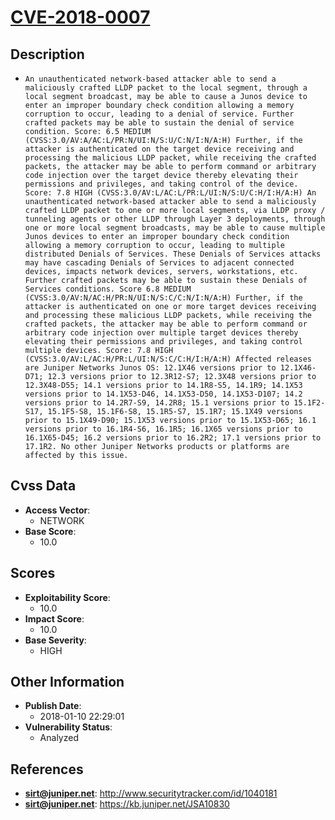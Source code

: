 
# [CVE-2018-0007](http://www.securitytracker.com/id/1040181)

## Description

- `An unauthenticated network-based attacker able to send a maliciously crafted LLDP packet to the local segment, through a local segment broadcast, may be able to cause a Junos device to enter an improper boundary check condition allowing a memory corruption to occur, leading to a denial of service. Further crafted packets may be able to sustain the denial of service condition. Score: 6.5 MEDIUM (CVSS:3.0/AV:A/AC:L/PR:N/UI:N/S:U/C:N/I:N/A:H) Further, if the attacker is authenticated on the target device receiving and processing the malicious LLDP packet, while receiving the crafted packets, the attacker may be able to perform command or arbitrary code injection over the target device thereby elevating their permissions and privileges, and taking control of the device. Score: 7.8 HIGH (CVSS:3.0/AV:L/AC:L/PR:L/UI:N/S:U/C:H/I:H/A:H) An unauthenticated network-based attacker able to send a maliciously crafted LLDP packet to one or more local segments, via LLDP proxy / tunneling agents or other LLDP through Layer 3 deployments, through one or more local segment broadcasts, may be able to cause multiple Junos devices to enter an improper boundary check condition allowing a memory corruption to occur, leading to multiple distributed Denials of Services. These Denials of Services attacks may have cascading Denials of Services to adjacent connected devices, impacts network devices, servers, workstations, etc. Further crafted packets may be able to sustain these Denials of Services conditions. Score 6.8 MEDIUM (CVSS:3.0/AV:N/AC:H/PR:N/UI:N/S:C/C:N/I:N/A:H) Further, if the attacker is authenticated on one or more target devices receiving and processing these malicious LLDP packets, while receiving the crafted packets, the attacker may be able to perform command or arbitrary code injection over multiple target devices thereby elevating their permissions and privileges, and taking control multiple devices. Score: 7.8 HIGH (CVSS:3.0/AV:L/AC:H/PR:L/UI:N/S:C/C:H/I:H/A:H) Affected releases are Juniper Networks Junos OS: 12.1X46 versions prior to 12.1X46-D71; 12.3 versions prior to 12.3R12-S7; 12.3X48 versions prior to 12.3X48-D55; 14.1 versions prior to 14.1R8-S5, 14.1R9; 14.1X53 versions prior to 14.1X53-D46, 14.1X53-D50, 14.1X53-D107; 14.2 versions prior to 14.2R7-S9, 14.2R8; 15.1 versions prior to 15.1F2-S17, 15.1F5-S8, 15.1F6-S8, 15.1R5-S7, 15.1R7; 15.1X49 versions prior to 15.1X49-D90; 15.1X53 versions prior to 15.1X53-D65; 16.1 versions prior to 16.1R4-S6, 16.1R5; 16.1X65 versions prior to 16.1X65-D45; 16.2 versions prior to 16.2R2; 17.1 versions prior to 17.1R2. No other Juniper Networks products or platforms are affected by this issue.`

## Cvss Data

- **Access Vector**:
  - NETWORK
- **Base Score**:
  - 10.0

## Scores

- **Exploitability Score**:
  - 10.0
- **Impact Score**:
  - 10.0
- **Base Severity**:
  - HIGH

## Other Information

- **Publish Date**:
  - 2018-01-10 22:29:01
- **Vulnerability Status**:
  - Analyzed

## References

- **sirt@juniper.net**: http://www.securitytracker.com/id/1040181
- **sirt@juniper.net**: https://kb.juniper.net/JSA10830
